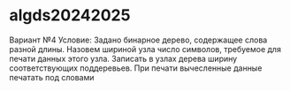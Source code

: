 # algds20242025
Вариант №4
Условие:
Задано бинарное дерево, содержащее слова разной длины. Назовем шириной узла число символов, требуемое для
печати данных этого узла. Записать в узлах дерева ширину соответствующих поддеревьев. При печати вычесленные
данные печатать под словами